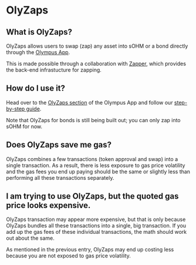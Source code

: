 # OlyZaps

## What is OlyZaps?

OlyZaps allows users to swap (zap) any asset into sOHM or a bond directly through
the [Olympus App](https://app.olympusdao.finance/#/zap).

This is made possible through a collaboration with [Zapper](https://zapper.fi/),
which provides the back-end infrastucture for zapping.

## How do I use it?

Head over to the [OlyZaps section](https://app.olympusdao.finance/#/zap) of the
Olympus App and follow our [step-by-step guide](../using-the-website/olyzaps.md).

Note that OlyZaps for bonds is still being built out; you can only zap into sOHM
for now.

## Does OlyZaps save me gas?

OlyZaps combines a few transactions (token approval and swap) into a single transaction.
As a result, there is less exposure to gas price volatility and the gas fees you
end up paying should be the same or slightly less than performing all these
transactions separately.

## I am trying to use OlyZaps, but the quoted gas price looks expensive.

OlyZaps transaction may appear more expensive, but that is only because OlyZaps
bundles all these transactions into a single, big transaction. If you add up
the gas fees of these individual transactions, the math should work out about the
same.

As mentioned in the previous entry, OlyZaps may end up costing less because you
are not exposed to gas price volatility.
